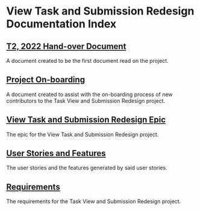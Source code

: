# View Task and Submission Redesign Documentation Index

## [T2, 2022 Hand-over Document](2022-T2-Hand-Over-Document.md)
A document created to be the first document read on the project.

## [Project On-boarding](Project-On-Boarding.md)
A document created to assist with the on-boarding process of new contributors to the Task View and Submission Redesign project.

## [View Task and Submission Redesign Epic](Epic.md)
The epic for the View Task and Submission Redesign project.

## [User Stories and Features](User-Stories-and-Features.md)
The user stories and the features generated by said user stories.

## [Requirements](Requirements.md)
The requirements for the Task View and Submission Redesign project.